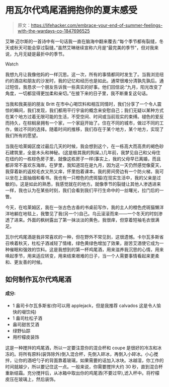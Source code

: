 # 用瓦尔代鸡尾酒拥抱你的夏末感受

> 原文：<https://lifehacker.com/embrace-your-end-of-summer-feelings-with-the-wardays-co-1847696525>

艾琳·迈尔斯的一首诗中有一句话我一直在脑海中翻来覆去:“每个季节都有裂缝，冬天或秋天可能会穿过裂缝。”虽然艾琳继续宣称六月是“最完美的季节”，但对我来说，九月无疑是最折中的季节。

Watch

我想九月让我像他妈的一样沉思。这一次，所有的事情都同时发生了。当我浏览纽约的酒店和朋友的沙发时，我的记忆和经历也是如此。通常很难分清孰先孰后。通过短信，我恳求一个朋友告诉我一些真实的好事。他们回信说:“九月，阳光改变了角度，一切都显得更加柔和亲切。”在接下来的日子里，我不断重复这句话。

当我和我美丽的朋友 Britt 在市中心喝饮料和相互同情时，我们分享了一个令人震惊的瞬间，我们发现，我们都用平行宇宙的概念来安慰自己；我们无疑以某种方式在某个地方过着无限可能的生活，不受空间、时间或当前现实的束缚。褪色的爱反而持久，在棕榈泉拥有一个家，一个家庭开始了。住在不同的城市，做过不同的工作，做过不同的选择。随着时间的推移，我们存在于某个地方，某个地方，实现了我们所有的愿望。

当我在哈莱姆区度过最后几天的时候，我会想到这个，在一栋高大而高贵的褐色砂石建筑里，全是木头和神秘。(这是极其我的狗屎。)几年前，我梦见自己和父母住在纽约的一栋棕色房子里，就像这栋房子一样(事实上，我的父母早已离婚，而且都非常不喜欢东海岸。在梦里，我知道现在是九月，因为这一天仍然感觉像夏天，我穿着新的返校毛衣又热又痒，怀里抱着课本。我的房间旁边有一个防火梯，我可以坐在上面抽烟和看书。我也有一只橙色的虎斑猫(在现实生活中，我的父亲是过敏的)。这是如此的熟悉，我感觉就在的地方。就像季节的裂缝让其他人渗透进来一样，我也认为在某些时刻，我们会看到我们平行生命中的一丝曙光，拉门后的一瞥。

今天，在哈莱姆区，我在一张古色古香的书桌前写作，我的主人的橙色虎斑猫懒洋洋地躺在地毯上，我瞥见了我(另一个)自己。乌云滚滚而来——一个冬天的时刻渗透了进来。外面的枫树露出了第一抹淡淡的黄色，我很痒，但穿着短袖毛衣很满足。

瓦尔代鸡尾酒是我非常喜欢的一种，但在野外不常见到，这很遗憾。卡尔瓦多斯省召唤着秋天，杜松子酒减轻了情绪，绿色黄绿色增加了效果，甜苦艾酒使它成为一种催眠和强效的饮料。这是我想到的第一杯鸡尾酒，用来滋养我沉思的心情，用来唤起季节，用来适应转变，用来结束艰难的日子，当一个人需要事情看起来更柔和、更友善的时候。

## 如何制作瓦尔代鸡尾酒

#### 成分:

*   1 盎司卡尔瓦多斯省(你可以用 applejack，但是我推荐 calvados 这是令人愉快的啜饮纯)
*   1 盎司杜松子酒
*   盎司甜苦艾酒
*   绿野仙踪
*   用柠檬皮装饰

这是一种搅拌的鸡尾酒，所以一定要注意你的混合杯和 coupe 是很好的冷冻和冰冻的。将所有原料(装饰除外)倒入混合杯，先倒入碎冰，再倒入小碎冰。小心搅拌，让你的酒吧勺子的背面靠着玻璃，如果需要的话加入冰块。冰越湿，你工作的时间就越少，所以要记住这一点。一般来说，你需要搅拌大约 30 秒，直到混合杯重新结霜。充分搅拌后，从冰箱中取出你的鸡尾酒(不要过早),滤入杯中。将柠檬皮压在玻璃上，然后装饰。